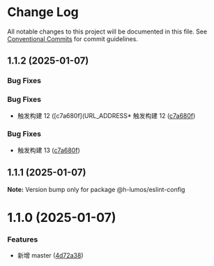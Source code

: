 # Change Log

All notable changes to this project will be documented in this file.
See [Conventional Commits](https://conventionalcommits.org) for commit guidelines.

## 1.1.2 (2025-01-07)

### Bug Fixes

### Bug Fixes

- 触发构建 12 ([c7a680f](URL_ADDRESS\* 触发构建 12 ([c7a680f](https://github.com/encode-studio-fe/fe-spec/commit/c7a680f576d27eb6b2eb704a4185edf0122c7cc7))

### Bug Fixes

- 触发构建 13 ([c7a680f](https://github.com/encode-studio-fe/fe-spec/commit/c7a680f576d27eb6b2eb704a4185edf0122c7cc7))

## 1.1.1 (2025-01-07)

**Note:** Version bump only for package @h-lumos/eslint-config

# 1.1.0 (2025-01-07)

### Features

- 新增 master ([4d72a38](https://github.com/encode-studio-fe/fe-spec/commit/4d72a3861e4e7bd7a76ed375d4e0b6944833ae65))
